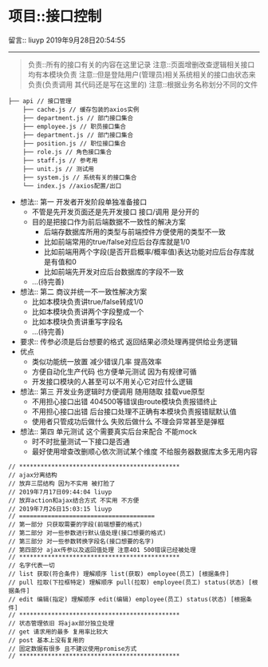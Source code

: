 项目::接口控制
=================

留言:: liuyp 2019年9月28日20:54:55

***

> 负责::所有的接口有关的内容在这里记录
> 注意::页面增删改查逻辑相关接口均有本模块负责
> 注意::但是登陆用户(管理员)相关系统相关的接口由状态来负责(负责调用 其代码还是写在这里的)
> 注意::根据业务名称划分不同的文件

```
├── api // 接口管理
    ├── cache.js // 缓存包装的axios实例
    ├── department.js // 部门接口集合
    ├── employee.js // 职员接口集合
    ├── department.js // 部门接口集合
    ├── position.js // 职位接口集合
    ├── role.js // 角色接口集合
    ├── staff.js // 参考用
    ├── unit.js // 测试用
    ├── system.js // 系统有关的接口集合
    └── index.js //axios配置/出口
```

- 想法:: 第一 开发者开发阶段单独准备接口
    - 不管是先开发页面还是先开发接口 接口/调用 是分开的
    - 目的是把接口作为前后端数据不一致性的解决方案
        - 后端存数据库所用的类型与前端控件方便使用的类型不一致
        - 比如前端常用的true/false对应后台存库就是1/0
        - 比如前端用两个字段(是否开启概率/概率值)表达功能对应后台存库就是有值和0
        - 比如前端先开发对应后台数据库的字段不一致
    - ...(待完善)
- 想法:: 第二 商议并统一不一致性解决方案
    - 比如本模块负责讲true/false转成1/0
    - 比如本模块负责讲两个字段整成一个
    - 比如本模块负责讲重写字段名
    - ...(待完善)
- 要求:: 传参必须是后台想要的格式 返回结果必须处理再提供给业务逻辑
- 优点
    - 类似功能统一放置 减少错误几率 提高效率
    - 方便自动化生产代码 也方便单元测试 因为有规律可循
    - 开发接口模块的人甚至可以不用关心它对应什么逻辑
- 想法:: 第三 开发业务逻辑时方便调用 随用随取 挂载vue原型
    - 不用担心接口出错 404500等错误由route模块负责报错终止
    - 不用担心接口出错 后台接口处理不正确有本模块负责报错赋默认值
    - 使用者只管成功后做什么 失败后做什么 不理会异常甚至是弹框
- 想法:: 第四 单元测试 这个需要真实后台来配合 不能mock
    - 时不时批量测试一下接口是否通
    - 最好使用增查改删顺心依次测试某个维度 不给服务器数据库太多无用内容

```
// *********************************************
// ajax分离结构
// 放弃三层结构 因为不实用 被打脸了
// 2019年7月17日09:44:04 liuyp
// 放弃action和ajax结合方式 不实用 不方便
// 2019年7月26日15:03:15 liuyp
// ======================================
// 第一部分 只获取需要的字段(前端想要的格式)
// 第二部分 对一些参数进行默认值处理(接口想要的格式)
// 第三部分 对一些参数转换字段名(接口想要的名字)
// 第四部分 ajax传参以及返回值处理 注意401 500错误已经被处理
// *********************************************
// 名字代表一切
// list 获取(符合条件) 理解顺序 list(获取) employee(员工) [根据条件]
// pull 拉取(下拉框特定) 理解顺序 pull(拉取) employee(员工) status(状态) [根据条件]
// edit 编辑(指定) 理解顺序 edit(编辑) employee(员工) status(状态) [根据条件]
// *********************************************
// 状态管理依旧 将ajax部分独立处理
// get 请求用的最多 复用率比较大
// post 基本上没有复用的
// 固定数据有很多 且不建议使用promise方式
// *********************************************
```
